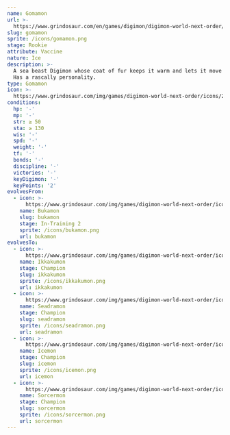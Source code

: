 ```yaml
---
name: Gomamon
url: >-
  https://www.grindosaur.com/en/games/digimon/digimon-world-next-order/digimon/28-gomamon
slug: gomamon
sprite: /icons/gomamon.png
stage: Rookie
attribute: Vaccine
nature: Ice
description: >-
  A sea beast Digimon whose coat of fur keeps it warm and lets it move on land.
  Has a rascally personality.
type: Gomamon
icon: >-
  https://www.grindosaur.com/img/games/digimon-world-next-order/icons/28-gomamon-icon.png
conditions:
  hp: '-'
  mp: '-'
  str: ≥ 50
  sta: ≥ 130
  wis: '-'
  spd: '-'
  weight: '-'
  tf: '-'
  bonds: '-'
  discipline: '-'
  victories: '-'
  keyDigimon: '-'
  keyPoints: '2'
evolvesFrom:
  - icon: >-
      https://www.grindosaur.com/img/games/digimon-world-next-order/icons/22-bukamon-icon-small.png
    name: Bukamon
    slug: bukamon
    stage: In-Training 2
    sprite: /icons/bukamon.png
    url: bukamon
evolvesTo:
  - icon: >-
      https://www.grindosaur.com/img/games/digimon-world-next-order/icons/64-ikkakumon-icon-small.png
    name: Ikkakumon
    stage: Champion
    slug: ikkakumon
    sprite: /icons/ikkakumon.png
    url: ikkakumon
  - icon: >-
      https://www.grindosaur.com/img/games/digimon-world-next-order/icons/83-seadramon-icon-small.png
    name: Seadramon
    stage: Champion
    slug: seadramon
    sprite: /icons/seadramon.png
    url: seadramon
  - icon: >-
      https://www.grindosaur.com/img/games/digimon-world-next-order/icons/88-icemon-icon-small.png
    name: Icemon
    stage: Champion
    slug: icemon
    sprite: /icons/icemon.png
    url: icemon
  - icon: >-
      https://www.grindosaur.com/img/games/digimon-world-next-order/icons/105-sorcermon-icon-small.png
    name: Sorcermon
    stage: Champion
    slug: sorcermon
    sprite: /icons/sorcermon.png
    url: sorcermon
---
```


